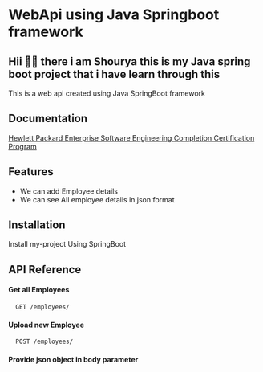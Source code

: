 
# WebApi using Java Springboot framework

## Hii 🙋‍♂️ there i am Shourya this is my Java spring boot project that i have learn through this 

This is a web api created using Java SpringBoot framework 



## Documentation

[Hewlett Packard Enterprise Software Engineering Completion Certification Program ](https://forage-uploads-prod.s3.amazonaws.com/completion-certificates/Hewlett%20Packard%20Enterprise%20/da2T3WZCbMAJD7bNB_Hewlett%20Packard%20Enterprise_4jncEnmCTFMLxYdCC_1718539171946_completion_certificate.pdf)


## Features

- We can add Employee details
- We can see All employee details in json format


## Installation

Install my-project Using SpringBoot


    
## API Reference

#### Get all Employees

```http
  GET /employees/
```


#### Upload new Employee

```http
  POST /employees/
```

#### Provide json object in body parameter



